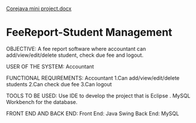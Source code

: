 [Corejava mini project.docx](https://github.com/Punitha-11/FeeReport-StudentManagement/files/7147706/Corejava.mini.project.docx)
# FeeReport-Student Management
OBJECTIVE:
A fee report software where  accountant can add/view/edit/delete student, check due fee and logout.

USER OF THE SYSTEM:
Accountant

FUNCTIONAL REQUIREMENTS:
Accountant
1.Can add/view/edit/delete students
2.Can check due fee
3.Can logout

TOOLS TO BE USED:
Use IDE to develop the project that is Eclipse .
MySQL  Workbench for the database.

FRONT END AND BACK END:
Front End: Java Swing
Back End: MySQL
